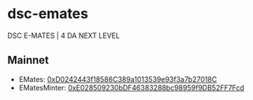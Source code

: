 # dsc-emates
DSC E-MATES | 4 DA NEXT LEVEL

## Mainnet
- EMates: [0xD0242443f18586C389a1013539e93f3a7b27018C](https://etherscan.io/token/0xD0242443f18586C389a1013539e93f3a7b27018C)
- EMatesMinter: [0xE028509230bDF46383288bc98959f9DB52FF7Fcd](https://etherscan.io/address/0xE028509230bDF46383288bc98959f9DB52FF7Fcd)
